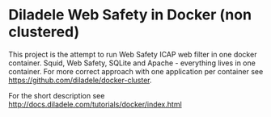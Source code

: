 Diladele Web Safety in Docker (non clustered)
=============================================

This project is the attempt to run Web Safety ICAP web filter in one docker container. Squid, Web Safety, SQLite and Apache - everything lives in one container. For more correct approach with one application per container see https://github.com/diladele/docker-cluster.

For the short description see http://docs.diladele.com/tutorials/docker/index.html